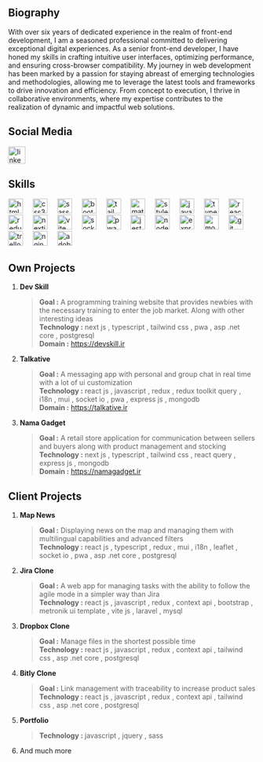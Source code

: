 
## Biography

With over six years of dedicated experience in the realm of front-end development, I am a seasoned professional committed to delivering exceptional digital experiences. As a senior front-end developer, I have honed my skills in crafting intuitive user interfaces, optimizing performance, and ensuring cross-browser compatibility. My journey in web development has been marked by a passion for staying abreast of emerging technologies and methodologies, allowing me to leverage the latest tools and frameworks to drive innovation and efficiency. From concept to execution, I thrive in collaborative environments, where my expertise contributes to the realization of dynamic and impactful web solutions.


## Social Media

<div align="left">
  <a href="https://www.linkedin.com/in/alireza-naghdi-a08365176/" target="_blank">
    <img src="https://img.shields.io/static/v1?message=LinkedIn&logo=linkedin&label=&color=0077B5&logoColor=white&labelColor=&style=for-the-badge" height="35" alt="linkedin logo"  />
  </a>
</div>


## Skills

<div align="left">
  <img src="https://cdn.jsdelivr.net/gh/devicons/devicon/icons/html5/html5-original.svg" height="30" alt="html5 logo"  />
  <img width="12" />
  <img src="https://cdn.jsdelivr.net/gh/devicons/devicon/icons/css3/css3-original.svg" height="30" alt="css3 logo"  />
  <img width="12" />
  <img src="https://cdn.jsdelivr.net/gh/devicons/devicon/icons/sass/sass-original.svg" height="30" alt="sass logo"  />
  <img width="12" />
  <img src="https://cdn.jsdelivr.net/gh/devicons/devicon/icons/bootstrap/bootstrap-original.svg" height="30" alt="bootstrap logo"  />
  <img width="12" />
  <img src="https://cdn.simpleicons.org/tailwindcss/06B6D4" height="30" alt="tailwindcss logo"  />
  <img width="12" />
  <img src="https://cdn.simpleicons.org/mui/007FFF" height="30" alt="material ui logo"  />
  <img width="12" />
  <img src="https://skillicons.dev/icons?i=styledcomponents" height="30" alt="styled components logo"  />
  <img width="12" />
  <img src="https://cdn.jsdelivr.net/gh/devicons/devicon/icons/javascript/javascript-original.svg" height="30" alt="javascript logo"  />
  <img width="12" />
  <img src="https://cdn.jsdelivr.net/gh/devicons/devicon/icons/typescript/typescript-original.svg" height="30" alt="typescript logo"  />
  <img width="12" />
  <img src="https://cdn.jsdelivr.net/gh/devicons/devicon/icons/react/react-original.svg" height="30" alt="react logo"  />
  <img width="12" />
  <img src="https://cdn.jsdelivr.net/gh/devicons/devicon/icons/redux/redux-original.svg" height="30" alt="redux logo"  />
  <img width="12" />
  <img src="https://cdn.jsdelivr.net/gh/devicons/devicon/icons/nextjs/nextjs-original.svg" height="30" alt="nextjs logo"  />
  <img width="12" />
  <img src="https://skillicons.dev/icons?i=vite" height="30" alt="vite logo"  />
  <img width="12" />
  <img src="https://cdn.jsdelivr.net/gh/devicons/devicon/icons/socketio/socketio-original.svg" height="30" alt="socket io logo"  />
  <img width="12" />
  <img src="https://uxwing.com/wp-content/themes/uxwing/download/brands-and-social-media/pwa-icon.png" height="30" alt="pwa logo"  />
  <img width="12" />
  <img src="https://cdn.jsdelivr.net/gh/devicons/devicon/icons/jest/jest-plain.svg" height="30" alt="jest logo"  />
  <img width="12" />
  <img src="https://cdn.simpleicons.org/nodedotjs/339933" height="30" alt="nodejs logo"  />
  <img width="12" />
  <img src="https://cdn.jsdelivr.net/gh/devicons/devicon/icons/express/express-original.svg" height="30" alt="express logo"  />
  <img width="12" />
  <img src="https://cdn.jsdelivr.net/gh/devicons/devicon/icons/mongodb/mongodb-original.svg" height="30" alt="mongodb logo"  />
  <img width="12" />
  <img src="https://git-scm.com/images/logos/downloads/Git-Icon-1788C.png" height="30" alt="git logo"  />
  <img width="12" />
  <img src="https://cdn.jsdelivr.net/gh/devicons/devicon/icons/trello/trello-plain.svg" height="30" alt="trello logo"  />
  <img width="12" />
  <img src="https://static-00.iconduck.com/assets.00/file-type-nginx-icon-1793x2048-yt5u3fm7.png" height="30" alt="nginx logo"  />
  <img width="12" />
  <img src="https://static-00.iconduck.com/assets.00/adobe-xd-icon-2048x2048-n4c7t4w4.png" height="30" alt="adobe xd logo"  />
</div>


## Own Projects

1. __Dev Skill__
    <br/>
   > **Goal :** A programming training website that provides newbies with the necessary training to enter the job market. Along with other interesting ideas
   > <br/>
   > **Technology :** next js , typescript , tailwind css , pwa , asp .net core , postgresql
   > <br/>
   > **Domain :** https://devskill.ir
2. __Talkative__
    <br/>
   > **Goal :** A messaging app with personal and group chat in real time with a lot of ui customization
   > <br/>
   > **Technology :** react js , javascript , redux , redux toolkit query , i18n , mui , socket io , pwa , express js , mongodb
   > <br/>
   > **Domain :** https://talkative.ir
3. __Nama Gadget__
    <br/>
   > **Goal :** A retail store application for communication between sellers and buyers along with product management and stocking
   > <br/>
   > **Technology :** next js , typescript , tailwind css , react query , express js , mongodb
   > <br/>
   > **Domain :** https://namagadget.ir

## Client Projects

1. __Map News__
   <br/>
   > **Goal :** Displaying news on the map and managing them with multilingual capabilities and advanced filters
   > <br/>
   > **Technology :** react js , typescript , redux , mui , i18n , leaflet , socket io , pwa , asp .net core , postgresql
2. __Jira Clone__
   <br/>
   > **Goal :** A web app for managing tasks with the ability to follow the agile mode in a simpler way than Jira
   > <br/>
   > **Technology :** react js , javascript , redux , context api , bootstrap , metronik ui template , vite js , laravel , mysql
3. __Dropbox Clone__
   <br/>
   > **Goal :** Manage files in the shortest possible time
   > <br/>
   > **Technology :** react js , javascript , redux , context api , tailwind css , asp .net core , postgresql
4. __Bitly Clone__
   <br/>
   > **Goal :** Link management with traceability to increase product sales
   > <br/>
   > **Technology :** react js , javascript , redux , context api , tailwind css , asp .net core , postgresql
5. __Portfolio__
   > **Technology :** javascript , jquery , sass
6. And much more
